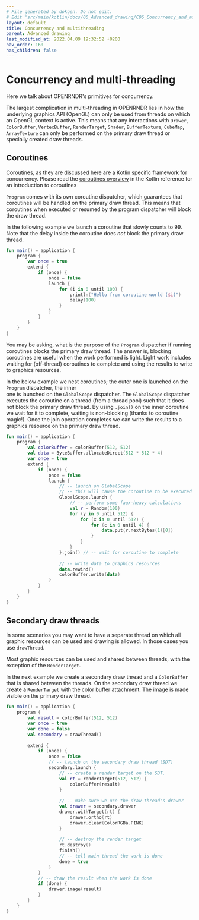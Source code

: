 ```yaml
---
# File generated by dokgen. Do not edit. 
# Edit 'src/main/kotlin/docs/06_Advanced_drawing/C06_Concurrency_and_multithreading.kt' instead.
layout: default
title: Concurrency and multithreading
parent: Advanced drawing
last_modified_at: 2022.04.09 19:32:52 +0200
nav_order: 160
has_children: false
---
```

 
# Concurrency and multi-threading

Here we talk about OPENRNDR's primitives for concurrency.

The largest complication in multi-threading in OPENRNDR lies in how the 
underlying graphics API (OpenGL)
can only be used from threads on which an OpenGL context is active. 
This means that any interactions with `Drawer`,
`ColorBuffer`, `VertexBuffer`, `RenderTarget`, `Shader`, `BufferTexture`, 
`CubeMap`, `ArrayTexture` can only be 
performed on the primary draw thread or specially created draw threads. 

## Coroutines

Coroutines, as they are discussed here are a Kotlin specific framework for 
concurrency. Please read the 
[coroutines overview](https://kotlinlang.org/docs/reference/coroutines-overview.html) 
in the Kotlin reference for an introduction to coroutines

`Program` comes with its own coroutine dispatcher, which guarantees that 
coroutines will be handled on the 
primary draw thread. This means that coroutines when executed or resumed 
by the program dispatcher will block the draw thread.

In the following example we launch a coroutine that slowly counts to 99. 
Note that the delay inside the 
coroutine does _not_ block the primary draw thread. 
 
```kotlin
fun main() = application {
    program {
        var once = true
        extend {
            if (once) {
                once = false
                launch {
                    for (i in 0 until 100) {
                        println("Hello from coroutine world ($i)")
                        delay(100)
                    }
                }
            }
        }
    }
}
``` 
 
You may be asking, what is the purpose of the `Program` dispatcher if 
running coroutines blocks the primary
draw thread. The answer is, blocking coroutines are useful when the work 
performed is light. Light work includes 
waiting for (off-thread) coroutines to complete and using the results to 
write to graphics resources.

In the below example we nest coroutines; the outer one is launched on the 
`Program` dispatcher, the inner  
one is launched on the `GlobalScope` dispatcher. The `GlobalScope` 
dispatcher executes the coroutine on a thread
(from a thread pool) such that it does not block the primary draw thread. 
By using `.join()` on the inner coroutine
we wait for it to complete, waiting is non-blocking (thanks to coroutine 
magic!). Once the join operation completes 
we can write the results to a graphics resource on the primary draw thread. 
 
```kotlin
fun main() = application {
    program {
        val colorBuffer = colorBuffer(512, 512)
        val data = ByteBuffer.allocateDirect(512 * 512 * 4)
        var once = true
        extend {
            if (once) {
                once = false
                launch {
                    // -- launch on GlobalScope
                    // -- this will cause the coroutine to be executed off-thread.
                    GlobalScope.launch {
                        // -- perform some faux-heavy calculations
                        val r = Random(100)
                        for (y in 0 until 512) {
                            for (x in 0 until 512) {
                                for (c in 0 until 4) {
                                    data.put(r.nextBytes(1)[0])
                                }
                            }
                        }
                    }.join() // -- wait for coroutine to complete
                    
                    // -- write data to graphics resources
                    data.rewind()
                    colorBuffer.write(data)
                }
            }
        }
    }
}
``` 
 
## Secondary draw threads

In some scenarios you may want to have a separate thread on which all 
graphic resources can be used and
drawing is allowed. In those cases you use `drawThread`.

Most graphic resources can be used and shared between threads, with the 
exception of the `RenderTarget`.

In the next example we create a secondary draw thread and a `ColorBuffer` 
that is shared between the threads.
On the secondary draw thread we create a `RenderTarget` with the color 
buffer attachment. The image is made visible on the primary draw thread. 
 
```kotlin
fun main() = application {
    program {
        val result = colorBuffer(512, 512)
        var once = true
        var done = false
        val secondary = drawThread()
        
        extend {
            if (once) {
                once = false
                // -- launch on the secondary draw thread (SDT)
                secondary.launch {
                    // -- create a render target on the SDT.
                    val rt = renderTarget(512, 512) {
                        colorBuffer(result)
                    }
                    
                    // -- make sure we use the draw thread's drawer
                    val drawer = secondary.drawer
                    drawer.withTarget(rt) {
                        drawer.ortho(rt)
                        drawer.clear(ColorRGBa.PINK)
                    }
                    
                    // -- destroy the render target
                    rt.destroy()
                    finish()
                    // -- tell main thread the work is done
                    done = true
                }
            }
            // -- draw the result when the work is done
            if (done) {
                drawer.image(result)
            }
        }
    }
}
``` 
